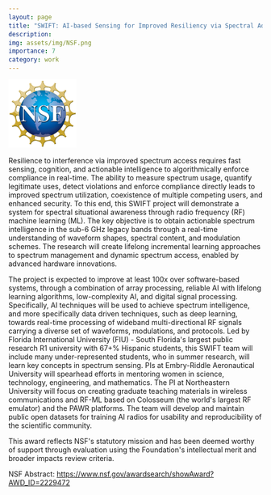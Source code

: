 ```yaml
---
layout: page
title: "SWIFT: AI-based Sensing for Improved Resiliency via Spectral Adaptation with Lifelong Learning"
description:
img: assets/img/NSF.png
importance: 7
category: work
---
```


<style>
.nsf {
  width: 135px;
  height: 135px;
}
</style>
<img src="/assets/img/NSF.png" class="nsf" alt="NSF Logo">

Resilience to interference via improved spectrum access requires fast sensing, cognition, and actionable intelligence to algorithmically enforce compliance in real-time. The ability to measure spectrum usage, quantify legitimate uses, detect violations and enforce compliance directly leads to improved spectrum utilization, coexistence of multiple competing users, and enhanced security. To this end, this SWIFT project will demonstrate a system for spectral situational awareness through radio frequency (RF) machine learning (ML). The key objective is to obtain actionable spectrum intelligence in the sub-6 GHz legacy bands through a real-time understanding of waveform shapes, spectral content, and modulation schemes. The research will create lifelong incremental learning approaches to spectrum management and dynamic spectrum access, enabled by advanced hardware innovations.

The project is expected to improve at least 100x over software-based systems, through a combination of array processing, reliable AI with lifelong learning algorithms, low-complexity AI, and digital signal processing. Specifically, AI techniques will be used to achieve spectrum intelligence, and more specifically data driven techniques, such as deep learning, towards real-time processing of wideband multi-directional RF signals carrying a diverse set of waveforms, modulations, and protocols. Led by Florida International University (FIU) - South Florida's largest public research R1 university with 67+% Hispanic students, this SWIFT team will include many under-represented students, who in summer research, will learn key concepts in spectrum sensing. PIs at Embry-Riddle Aeronautical University will spearhead efforts in mentoring women in science, technology, engineering, and mathematics. The PI at Northeastern University will focus on creating graduate teaching materials in wireless communications and RF-ML based on Colosseum (the world's largest RF emulator) and the PAWR platforms. The team will develop and maintain public open datasets for training AI radios for usability and reproducibility of the scientific community.

This award reflects NSF's statutory mission and has been deemed worthy of support through evaluation using the Foundation's intellectual merit and broader impacts review criteria.

NSF Abstract: <a href="https://www.nsf.gov/awardsearch/showAward?AWD_ID=2229472">https://www.nsf.gov/awardsearch/showAward?AWD_ID=2229472</a>
